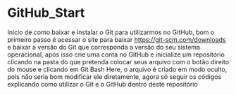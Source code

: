 # GitHub_Start
Início de como baixar e instalar o Git para utilizarmos no GitHub, bom o primeiro 
passo é acessar o site para baixar https://git-scm.com/downloads e baixar a versão 
do Git que corresponda a versão do seu sistema operacional, após isso crie uma conta 
no GitHub e inicialize um repositório clicando na pasta do que pretenda colocar seus
arquivo com o botão direito do mouse e clicando em Git Bash Here, o arquivo é criado
em modo oculto, pois não seria bom modificar ele diretamente, agora só seguir os códigos
explicando como utilizar o Git e o GitHub dentro deste repositório

